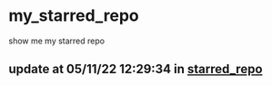 # my_starred_repo
show me my starred repo

update at 05/11/22 12:29:34 in [starred_repo](./index.html)
---

